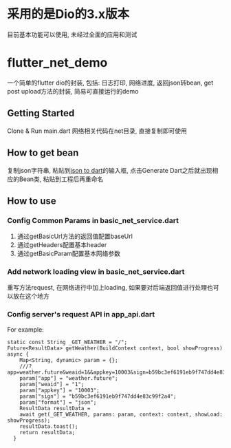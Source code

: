 # 采用的是Dio的3.x版本
目前基本功能可以使用, 未经过全面的应用和测试

# flutter_net_demo 

一个简单的flutter dio的封装, 包括: 日志打印, 网络进度, 返回json转bean, get post upload方法的封装, 简易可直接运行的demo

## Getting Started

Clone & Run main.dart
网络相关代码在net目录, 直接复制即可使用

## How to get bean

复制json字符串, 粘贴到[json to dart](https://javiercbk.github.io/json_to_dart/)的输入框, 点击Generate Dart之后就出现相应的Bean类, 粘贴到工程后再重命名

## How to use
### Config Common Params in basic_net_service.dart
 1. 通过getBasicUrl方法的返回值配置baseUrl
 2. 通过getHeaders配置基本header
 3. 通过getBasicParam配置基本网络参数

### Add network loading view in basic_net_service.dart
重写方法request, 在网络进行中加上loading, 如果要对后端返回值进行处理也可以放在这个地方

### Config server's request API in app_api.dart
For example:

```
static const String _GET_WEATHER = "/";
Future<ResultData> getWeather(BuildContext context, bool showProgress) async {
    Map<String, dynamic> param = {};
    ///?app=weather.future&weaid=1&&appkey=10003&sign=b59bc3ef6191eb9f747dd4e83c99f2a4&format=json
    param["app"] = "weather.future";
    param["weaid"] = "1";
    param["appkey"] = "10003";
    param["sign"] = "b59bc3ef6191eb9f747dd4e83c99f2a4";
    param["format"] = "json";
    ResultData resultData =
    await get(_GET_WEATHER, params: param, context: context, showLoad: showProgress);
    resultData.toast();
    return resultData;
  }
```

